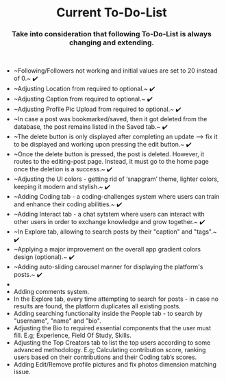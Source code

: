 <h1 align='center'> Current To-Do-List </h1>

<h3 align='center'> Take into consideration that following To-Do-List is always changing and extending. </h3>

<br>

- ~Following/Followers not working and initial values are set to 20 instead of 0.~ ✔️
- ~Adjusting Location from required to optional.~ ✔️
- ~Adjusting Caption from required to optional.~ ✔️
- ~Adjusting Profile Pic Upload from required to optional.~ ✔️
- ~In case a post was bookmarked/saved, then it got deleted from the database, the post remains listed in the Saved tab.~ ✔️
- ~The delete button is only displayed after completing an update --> fix it to be displayed and working upon pressing the edit button.~ ✔️
- ~Once the delete button is pressed, the post is deleted. However, it routes to the editing-post page. Instead, it must go to the home page once the deletion is a success.~ ✔️
- ~Adjusting the UI colors - getting rid of ‘snapgram’ theme, lighter colors, keeping it modern and stylish.~ ✔️
- ~Adding Coding tab - a coding-challenges system where users can train and enhance their coding abilities.~ ✔️
- ~Adding Interact tab - a chat sytstem where users can interact with other users in order to exchange knowledge and grow together.~ ✔️
- ~In Explore tab, allowing to search posts by their "caption" and "tags".~ ✔️
- ~Applying a major improvement on the overall app gradient colors design (optional).~ ✔️
- ~Adding auto-sliding carousel manner for displaying the platform's posts.~ ✔️
- 
- Adding comments system.
- In the Explore tab, every time attempting to search for posts - in case no results are found, the platform duplicates all existing posts.
- Adding searching functionality inside the People tab - to search by "username", "name" and "bio". 
- Adjusting the Bio to required essential components that the user must fill. E.g; Experience, Field Of Study, Skills.
- Adjusting the Top Creators tab to list the top users according to some advanced methodology. E.g; Calculating contribution score, ranking users based on their contributions and their Coding tab’s scores.
- Adding Edit/Remove profile pictures and fix photos dimension matching issue.
